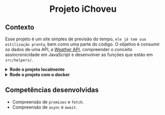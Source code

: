 # <p align="center">Projeto iChoveu</p>

## Contexto

Esse projeto é um site simples de previsão do tempo, `ele já tem sua estilização pronta`, bem como uma parte do código. O objetivo é consumir os dados de uma API, a [Weather API](https://www.weatherapi.com/), compreender o conceito assincronicidade em JavaScript e desenvolver as funções que estão em `src/helpers/`.

<details>

<summary><strong>Rode o projeto localmente</strong></summary><br>

> ⚠️ É preciso ter o [Node](https://nodejs.org/en) instalado em sua máquina.

> ⚠️ É preciso ter uma `API Key`.

<details> <br>

<summary>Obtendo uma KEY</summary>

- Crie uma conta no [Weather API](https://www.weatherapi.com/signup.aspx) para ter uma `API Key`.

![alt text](image-1.png)

</details>

⚠️ Crie um arquivo`.env` na raiz do projeto e cole a sua chave. Na raiz desse projeto há um exemplo `.env.example` veja:

```Typescript
VITE_TOKEN=paste_your_API_KEY_here
```

Clone o repositório:

```JSON
git clone git@github.com:mairess/project-iChoveu.git
```

Instale as dependências:

```JSON
npm install
```

Inicie o vite server:

```JSON
npm run dev
```

</details>

<details>

<summary><strong>Rode o projeto com o docker</strong></summary><br>

> ⚠️ É preciso ter o [Docker](https://www.docker.com/get-started/) instalado em sua máquina.

Clone o repositório:

```JSON
git clone git@github.com:mairess/project-iChoveu.git
```

Suba o container:

```JSON
docker compose up -d
```

O vite server estará disponível na porta `3000`:

```HTML
http://localhost:3000
```

</details>

## Competências desenvolvidas

- Compreensão de `promises` e `fetch`.
- Compreensão de `async` e `await`.
